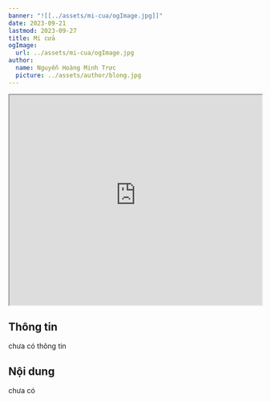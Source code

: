```yaml
---
banner: "![[../assets/mi-cua/ogImage.jpg]]"
date: 2023-09-21
lastmod: 2023-09-27
title: Mi cửa
ogImage:
  url: ../assets/mi-cua/ogImage.jpg
author:
  name: Nguyễn Hoàng Minh Trực
  picture: ../assets/author/blong.jpg
---
```

<iframe src="https://projectscanner.streamlit.app/mi-cua/?embed=true" style="height:420px;width:100%;"></iframe>

## Thông tin
chưa có thông tin 

## Nội dung
chưa có